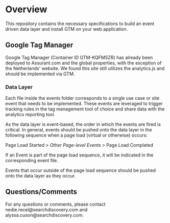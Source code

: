 <h1 id="overview"><strong>Overview</strong></h1>
<p>This repository contains the necessary specifications to build an event driven data layer and install GTM on your web application.</p>
<h2 id="google-tag-manager-deployment">Google Tag Manager&nbsp;</h2>
<p>Google Tag Manager (Container ID <span data-sheets-value="{&quot;1&quot;:2,&quot;2&quot;:&quot;GTM-KQFMSZR&quot;}" data-sheets-userformat="{&quot;2&quot;:4737,&quot;3&quot;:{&quot;1&quot;:0},&quot;10&quot;:1,&quot;12&quot;:0,&quot;15&quot;:&quot;Arial&quot;}">GTM-KQFMSZR) </span>has already been deployed to Assurant.com and the global properties, with the exception of the Netherlands' website. We found this site still utilizes the analytics.js and should be implemented via GTM.</p>
<h3 id="implement-the-code-snippets-in-the-of-the-sample-html-page">Data Layer</h3>
<p>Each file inside the events folder corresponds to a single use case or site event that needs to be implemented. These events are leveraged to trigger tracking rules in the tag management tool of choice and share data with the analytics reporting tool.</p>
<p>As the data layer is event-based, the order in which the events are fired is critical. In general, events should be pushed onto the data layer in the following sequence when a page load (virtual or otherwise) occurs:</p>
<p>Page Load Started &gt; <em>Other Page-level Events</em> &gt; Page Load Completed</p>
<p>If an Event is part of the page load sequence, it will be indicated in the corresponding event file.</p>
<p>Events that occur outside of the page load sequence should be pushed onto the data layer as they occur.</p>
<h2 id="questionscomments">Questions/Comments</h2>
<p>For any questions or comments, please contact nedie.recel@searchdiscovery.com and alyssa.cuson@searchdiscovery.com.</p>
